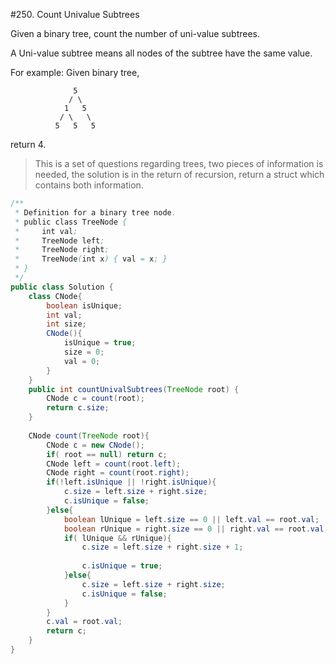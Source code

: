 #250. Count Univalue Subtrees  

Given a binary tree, count the number of uni-value subtrees.

A Uni-value subtree means all nodes of the subtree have the same value.

For example:
Given binary tree,
```
              5
             / \
            1   5
           / \   \
          5   5   5
```
return 4.

> This is a set of questions regarding trees, two pieces of information is needed, the solution is in the return of recursion, return a struct which contains both information.

```java
/**
 * Definition for a binary tree node.
 * public class TreeNode {
 *     int val;
 *     TreeNode left;
 *     TreeNode right;
 *     TreeNode(int x) { val = x; }
 * }
 */
public class Solution {
    class CNode{
        boolean isUnique;
        int val;
        int size;
        CNode(){
            isUnique = true;
            size = 0;
            val = 0;
        }
    }
    public int countUnivalSubtrees(TreeNode root) {
        CNode c = count(root);
        return c.size;
    }
    
    CNode count(TreeNode root){
        CNode c = new CNode();
        if( root == null) return c;
        CNode left = count(root.left);
        CNode right = count(root.right);
        if(!left.isUnique || !right.isUnique){
            c.size = left.size + right.size;
            c.isUnique = false;
        }else{
            boolean lUnique = left.size == 0 || left.val == root.val;
            boolean rUnique = right.size == 0 || right.val == root.val;
            if( lUnique && rUnique){
                c.size = left.size + right.size + 1;
                
                c.isUnique = true;
            }else{
                c.size = left.size + right.size;
                c.isUnique = false;
            }
        }
        c.val = root.val;
        return c;
    }
}
```
